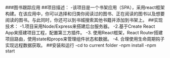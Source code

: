 ###图书跟踪应用
##项目描述：
-该项目是一个书架应用（SPA），采用react框架构建。在该应用中，你可以选择和归类你阅读过的图书、正在阅读的图书以及想要阅读的图书。与此同时，你还可以到书城搜索其他书籍并添加到书架上。
##实现技术：
-1.项目采用Node/Express来搭建后台服务器。
-2.基于Create React App来搭建项目工程，配置第三方插件。
-3. 使用React框架，React Router搭建项目路由，使用state和props来管理组件状态和数据。 
-4. 合理使用生命周期钩子实现远程数据获取。
##安装和运行
-cd to current folder
-npm install
-npm start
